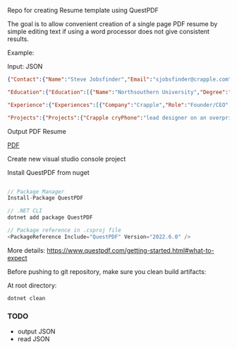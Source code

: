 Repo for creating Resume template using QuestPDF

The goal is to allow convenient creation of a single page PDF resume by simple editing text if using a word processor does not give consistent results.

Example:

Input: JSON
``` json
{"Contact":{"Name":"Steve Jobsfinder","Email":"sjobsfinder@crapple.com","Phone":"123-456-7890","Linkedin":"https://linkedin.com/in/steve-jobsfinder","Github":"https://github.com/sjobsfinder"},

"Education":{"Education":[{"Name":"Northsouthern University","Degree":"B.S. Marketing","GraduationDate":"May 1990"},{"Name":"Southnorthern University","Degree":"M.S. Finance","GraduationDate":"May 1992"}]},

"Experience":{"Experiences":[{"Company":"Crapple","Role":"Founder/CEO","StartDate":"Jan 1976","EndDate":"Sep 1985","Tasks":["task 1","task 2","task 3"]},{"Company":"Flixar","Role":"Founder/CEO","StartDate":"May 1986","EndDate":"May 2006","Tasks":["task 1","task 2","task 3"]}]},"Skills":{"Skills":{"Design":"calligraphy , UX , UI","Management":"yelling, controlling, authoritarian","Communication":"simple, innovative, wow"}},

"Projects":{"Projects":{"Crapple cryPhone":"lead designer on an overpriced touch screen smartphone that will make your wallet bleed and bring you to tears","Crapple cryPad":"lead designer of a tablet that\u0027s actually an overpriced brick"}}}
```

Output PDF Resume

[PDF](resume.example1.pdf)

Create new visual studio console project 

Install QuestPDF from nuget

```cs

// Package Manager
Install-Package QuestPDF

// .NET CLI
dotnet add package QuestPDF

// Package reference in .csproj file
<PackageReference Include="QuestPDF" Version="2022.6.0" />
```

More details: https://www.questpdf.com/getting-started.html#what-to-expect

Before pushing to git repository, make sure you clean build artifacts:

At root directory:

`dotnet clean`


### TODO
- output JSON
- read JSON